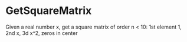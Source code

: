 # GetSquareMatrix
Given a real number x, get a square matrix of order n &lt; 10: 1st element 1, 2nd x, 3d x^2, zeros in center
